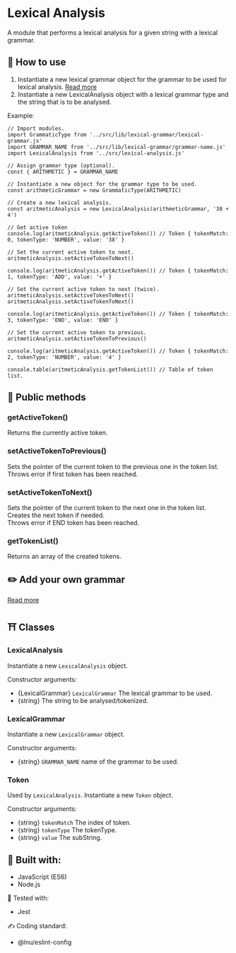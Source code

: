 # Lexical Analysis
A module that performs a lexical analysis for a given string with a lexical grammar.  

## 🔨 How to use

1. Instantiate a new lexical grammar object for the grammar to be used for lexical analysis. [Read more](./src/lib/lexical-grammar/README.md)  
2. Instantiate a new LexicalAnalysis object with a lexical grammar type and the string that is to be analysed.

Example:
```
// Import modules.
import GrammaticType from '../src/lib/lexical-grammar/lexical-grammar.js'
import GRAMMAR_NAME from '../src/lib/lexical-grammar/grammar-name.js'
import LexicalAnalysis from '../src/lexical-analysis.js'

// Assign grammar type (optional).
const { ARITHMETIC } = GRAMMAR_NAME

// Instantiate a new object for the grammar type to be used.
const arithmeticGrammar = new GrammaticType(ARITHMETIC)

// Create a new lexical analysis.
const aritmeticAnalysis = new LexicalAnalysis(arithmeticGrammar, '38 + 4')

// Get active token
console.log(aritmeticAnalysis.getActiveToken()) // Token { tokenMatch: 0, tokenType: 'NUMBER', value: '38' }

// Set the current active token to next.
aritmeticAnalysis.setActiveTokenToNext()

console.log(aritmeticAnalysis.getActiveToken()) // Token { tokenMatch: 1, tokenType: 'ADD', value: '+' }

// Set the current active token to next (twice).
aritmeticAnalysis.setActiveTokenToNext()
aritmeticAnalysis.setActiveTokenToNext()

console.log(aritmeticAnalysis.getActiveToken()) // Token { tokenMatch: 3, tokenType: 'END', value: 'END' }

// Set the current active token to previous.
aritmeticAnalysis.setActiveTokenToPrevious()

console.log(aritmeticAnalysis.getActiveToken()) // Token { tokenMatch: 2, tokenType: 'NUMBER', value: '4' }

console.table(aritmeticAnalysis.getTokenList()) // Table of token list.

```

## 🧰 Public methods

### getActiveToken()
Returns the currently active token.

### setActiveTokenToPrevious()
Sets the pointer of the current token to the previous one in the token list.  
Throws error if first token has been reached. 

### setActiveTokenToNext()
Sets the pointer of the current token to the next one in the token list.  
Creates the next token if needed.  
Throws error if END token has been reached. 

### getTokenList()
Returns an array of the created tokens.

## ✏️ Add your own grammar
[Read more](./src/lib/lexical-grammar/README.md)

## ⛩️ Classes

### LexicalAnalysis
Instantiate a new ```LexicalAnalysis``` object. 

Constructor arguments: 
- {LexicalGrammar} ```LexicalGrammar``` The lexical grammar to be used.  
- {string} The string to be analysed/tokenized.

### LexicalGrammar
Instantiate a new ```LexicalGrammar``` object. 

Constructor arguments: 
- {string} ```GRAMMAR_NAME``` name of the grammar to be used.

### Token
Used by ```LexicalAnalysis```.
Instantiate a new ```Token``` object. 

Constructor arguments: 
- {string} ```tokenMatch``` The index of token.  
- {string} ```tokenType``` The tokenType.  
- {string} ```value``` The subString.  

## 🚀 Built with: 
- JavaScript (ES6)
- Node.js

🧪 Tested with:
- Jest

✍️ Coding standard:
- @lnu/eslint-config
 